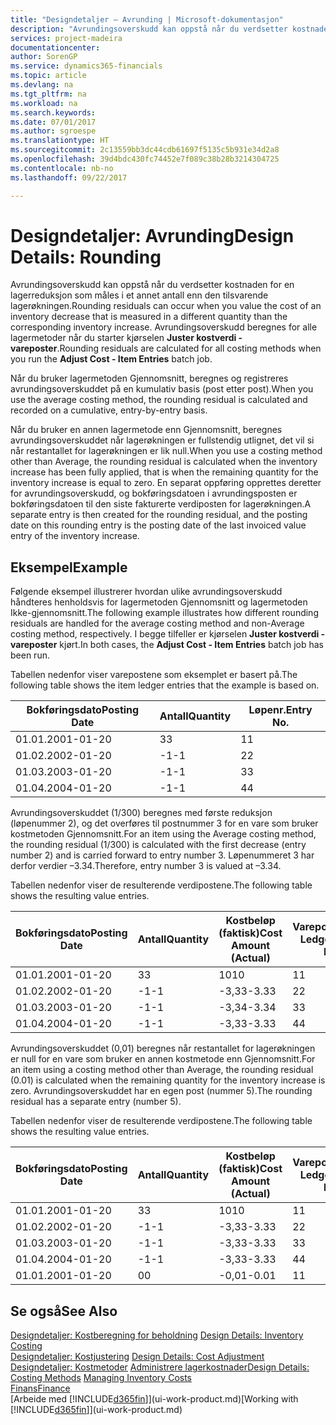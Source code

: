 ```yaml
---
title: "Designdetaljer – Avrunding | Microsoft-dokumentasjon"
description: "Avrundingsoverskudd kan oppstå når du verdsetter kostnaden for en lagerreduksjon som måles i et annet antall enn den tilsvarende lagerøkningen. Avrundingsoverskudd beregnes for alle lagermetoder når du starter kjørselen **Juster kostverdi - vareposter**."
services: project-madeira
documentationcenter: 
author: SorenGP
ms.service: dynamics365-financials
ms.topic: article
ms.devlang: na
ms.tgt_pltfrm: na
ms.workload: na
ms.search.keywords: 
ms.date: 07/01/2017
ms.author: sgroespe
ms.translationtype: HT
ms.sourcegitcommit: 2c13559bb3dc44cdb61697f5135c5b931e34d2a8
ms.openlocfilehash: 39d4bdc430fc74452e7f089c38b28b3214304725
ms.contentlocale: nb-no
ms.lasthandoff: 09/22/2017

---
```

# <a name="design-details-rounding"></a><span data-ttu-id="38e1f-104">Designdetaljer: Avrunding</span><span class="sxs-lookup"><span data-stu-id="38e1f-104">Design Details: Rounding</span></span>
<span data-ttu-id="38e1f-105">Avrundingsoverskudd kan oppstå når du verdsetter kostnaden for en lagerreduksjon som måles i et annet antall enn den tilsvarende lagerøkningen.</span><span class="sxs-lookup"><span data-stu-id="38e1f-105">Rounding residuals can occur when you value the cost of an inventory decrease that is measured in a different quantity than the corresponding inventory increase.</span></span> <span data-ttu-id="38e1f-106">Avrundingsoverskudd beregnes for alle lagermetoder når du starter kjørselen **Juster kostverdi - vareposter**.</span><span class="sxs-lookup"><span data-stu-id="38e1f-106">Rounding residuals are calculated for all costing methods when you run the **Adjust Cost - Item Entries** batch job.</span></span>  

 <span data-ttu-id="38e1f-107">Når du bruker lagermetoden Gjennomsnitt, beregnes og registreres avrundingsoverskuddet på en kumulativ basis (post etter post).</span><span class="sxs-lookup"><span data-stu-id="38e1f-107">When you use the average costing method, the rounding residual is calculated and recorded on a cumulative, entry-by-entry basis.</span></span>  

 <span data-ttu-id="38e1f-108">Når du bruker en annen lagermetode enn Gjennomsnitt, beregnes avrundingsoverskuddet når lagerøkningen er fullstendig utlignet, det vil si når restantallet for lagerøkningen er lik null.</span><span class="sxs-lookup"><span data-stu-id="38e1f-108">When you use a costing method other than Average, the rounding residual is calculated when the inventory increase has been fully applied, that is when the remaining quantity for the inventory increase is equal to zero.</span></span> <span data-ttu-id="38e1f-109">En separat oppføring opprettes deretter for avrundingsoverskudd, og bokføringsdatoen i avrundingsposten er bokføringsdatoen til den siste fakturerte verdiposten for lagerøkningen.</span><span class="sxs-lookup"><span data-stu-id="38e1f-109">A separate entry is then created for the rounding residual, and the posting date on this rounding entry is the posting date of the last invoiced value entry of the inventory increase.</span></span>  

## <a name="example"></a><span data-ttu-id="38e1f-110">Eksempel</span><span class="sxs-lookup"><span data-stu-id="38e1f-110">Example</span></span>  
 <span data-ttu-id="38e1f-111">Følgende eksempel illustrerer hvordan ulike avrundingsoverskudd håndteres henholdsvis for lagermetoden Gjennomsnitt og lagermetoden Ikke-gjennomsnitt.</span><span class="sxs-lookup"><span data-stu-id="38e1f-111">The following example illustrates how different rounding residuals are handled for the average costing method and non-Average costing method, respectively.</span></span> <span data-ttu-id="38e1f-112">I begge tilfeller er kjørselen **Juster kostverdi - vareposter** kjørt.</span><span class="sxs-lookup"><span data-stu-id="38e1f-112">In both cases, the **Adjust Cost - Item Entries** batch job has been run.</span></span>  

 <span data-ttu-id="38e1f-113">Tabellen nedenfor viser varepostene som eksemplet er basert på.</span><span class="sxs-lookup"><span data-stu-id="38e1f-113">The following table shows the item ledger entries that the example is based on.</span></span>  

|<span data-ttu-id="38e1f-114">Bokføringsdato</span><span class="sxs-lookup"><span data-stu-id="38e1f-114">Posting Date</span></span>|<span data-ttu-id="38e1f-115">Antall</span><span class="sxs-lookup"><span data-stu-id="38e1f-115">Quantity</span></span>|<span data-ttu-id="38e1f-116">Løpenr.</span><span class="sxs-lookup"><span data-stu-id="38e1f-116">Entry No.</span></span>|  
|------------------|--------------|---------------|  
|<span data-ttu-id="38e1f-117">01.01.20</span><span class="sxs-lookup"><span data-stu-id="38e1f-117">01-01-20</span></span>|<span data-ttu-id="38e1f-118">3</span><span class="sxs-lookup"><span data-stu-id="38e1f-118">3</span></span>|<span data-ttu-id="38e1f-119">1</span><span class="sxs-lookup"><span data-stu-id="38e1f-119">1</span></span>|  
|<span data-ttu-id="38e1f-120">01.02.20</span><span class="sxs-lookup"><span data-stu-id="38e1f-120">02-01-20</span></span>|<span data-ttu-id="38e1f-121">-1</span><span class="sxs-lookup"><span data-stu-id="38e1f-121">-1</span></span>|<span data-ttu-id="38e1f-122">2</span><span class="sxs-lookup"><span data-stu-id="38e1f-122">2</span></span>|  
|<span data-ttu-id="38e1f-123">01.03.20</span><span class="sxs-lookup"><span data-stu-id="38e1f-123">03-01-20</span></span>|<span data-ttu-id="38e1f-124">-1</span><span class="sxs-lookup"><span data-stu-id="38e1f-124">-1</span></span>|<span data-ttu-id="38e1f-125">3</span><span class="sxs-lookup"><span data-stu-id="38e1f-125">3</span></span>|  
|<span data-ttu-id="38e1f-126">01.04.20</span><span class="sxs-lookup"><span data-stu-id="38e1f-126">04-01-20</span></span>|<span data-ttu-id="38e1f-127">-1</span><span class="sxs-lookup"><span data-stu-id="38e1f-127">-1</span></span>|<span data-ttu-id="38e1f-128">4</span><span class="sxs-lookup"><span data-stu-id="38e1f-128">4</span></span>|  

 <span data-ttu-id="38e1f-129">Avrundingsoverskuddet (1/300) beregnes med første reduksjon (løpenummer 2), og det overføres til postnummer 3 for en vare som bruker kostmetoden Gjennomsnitt.</span><span class="sxs-lookup"><span data-stu-id="38e1f-129">For an item using the Average costing method, the rounding residual (1/300) is calculated with the first decrease (entry number 2) and is carried forward to entry number 3.</span></span> <span data-ttu-id="38e1f-130">Løpenummeret 3 har derfor verdier –3.34.</span><span class="sxs-lookup"><span data-stu-id="38e1f-130">Therefore, entry number 3 is valued at –3.34.</span></span>  

 <span data-ttu-id="38e1f-131">Tabellen nedenfor viser de resulterende verdipostene.</span><span class="sxs-lookup"><span data-stu-id="38e1f-131">The following table shows the resulting value entries.</span></span>  

|<span data-ttu-id="38e1f-132">Bokføringsdato</span><span class="sxs-lookup"><span data-stu-id="38e1f-132">Posting Date</span></span>|<span data-ttu-id="38e1f-133">Antall</span><span class="sxs-lookup"><span data-stu-id="38e1f-133">Quantity</span></span>|<span data-ttu-id="38e1f-134">Kostbeløp (faktisk)</span><span class="sxs-lookup"><span data-stu-id="38e1f-134">Cost Amount (Actual)</span></span>|<span data-ttu-id="38e1f-135">Varepostnr.</span><span class="sxs-lookup"><span data-stu-id="38e1f-135">Item Ledger Entry No.</span></span>|<span data-ttu-id="38e1f-136">Løpenr.</span><span class="sxs-lookup"><span data-stu-id="38e1f-136">Entry No.</span></span>|  
|------------------|--------------|----------------------------|---------------------------|---------------|  
|<span data-ttu-id="38e1f-137">01.01.20</span><span class="sxs-lookup"><span data-stu-id="38e1f-137">01-01-20</span></span>|<span data-ttu-id="38e1f-138">3</span><span class="sxs-lookup"><span data-stu-id="38e1f-138">3</span></span>|<span data-ttu-id="38e1f-139">10</span><span class="sxs-lookup"><span data-stu-id="38e1f-139">10</span></span>|<span data-ttu-id="38e1f-140">1</span><span class="sxs-lookup"><span data-stu-id="38e1f-140">1</span></span>|<span data-ttu-id="38e1f-141">1</span><span class="sxs-lookup"><span data-stu-id="38e1f-141">1</span></span>|  
|<span data-ttu-id="38e1f-142">01.02.20</span><span class="sxs-lookup"><span data-stu-id="38e1f-142">02-01-20</span></span>|<span data-ttu-id="38e1f-143">-1</span><span class="sxs-lookup"><span data-stu-id="38e1f-143">-1</span></span>|<span data-ttu-id="38e1f-144">-3,33</span><span class="sxs-lookup"><span data-stu-id="38e1f-144">-3.33</span></span>|<span data-ttu-id="38e1f-145">2</span><span class="sxs-lookup"><span data-stu-id="38e1f-145">2</span></span>|<span data-ttu-id="38e1f-146">2</span><span class="sxs-lookup"><span data-stu-id="38e1f-146">2</span></span>|  
|<span data-ttu-id="38e1f-147">01.03.20</span><span class="sxs-lookup"><span data-stu-id="38e1f-147">03-01-20</span></span>|<span data-ttu-id="38e1f-148">-1</span><span class="sxs-lookup"><span data-stu-id="38e1f-148">-1</span></span>|<span data-ttu-id="38e1f-149">-3,34</span><span class="sxs-lookup"><span data-stu-id="38e1f-149">-3.34</span></span>|<span data-ttu-id="38e1f-150">3</span><span class="sxs-lookup"><span data-stu-id="38e1f-150">3</span></span>|<span data-ttu-id="38e1f-151">3</span><span class="sxs-lookup"><span data-stu-id="38e1f-151">3</span></span>|  
|<span data-ttu-id="38e1f-152">01.04.20</span><span class="sxs-lookup"><span data-stu-id="38e1f-152">04-01-20</span></span>|<span data-ttu-id="38e1f-153">-1</span><span class="sxs-lookup"><span data-stu-id="38e1f-153">-1</span></span>|<span data-ttu-id="38e1f-154">-3,33</span><span class="sxs-lookup"><span data-stu-id="38e1f-154">-3.33</span></span>|<span data-ttu-id="38e1f-155">4</span><span class="sxs-lookup"><span data-stu-id="38e1f-155">4</span></span>|<span data-ttu-id="38e1f-156">4</span><span class="sxs-lookup"><span data-stu-id="38e1f-156">4</span></span>|  

 <span data-ttu-id="38e1f-157">Avrundingsoverskuddet (0,01) beregnes når restantallet for lagerøkningen er null for en vare som bruker en annen kostmetode enn Gjennomsnitt.</span><span class="sxs-lookup"><span data-stu-id="38e1f-157">For an item using a costing method other than Average, the rounding residual (0.01) is calculated when the remaining quantity for the inventory increase is zero.</span></span> <span data-ttu-id="38e1f-158">Avrundingsoverskuddet har en egen post (nummer 5).</span><span class="sxs-lookup"><span data-stu-id="38e1f-158">The rounding residual has a separate entry (number 5).</span></span>  

 <span data-ttu-id="38e1f-159">Tabellen nedenfor viser de resulterende verdipostene.</span><span class="sxs-lookup"><span data-stu-id="38e1f-159">The following table shows the resulting value entries.</span></span>  

|<span data-ttu-id="38e1f-160">Bokføringsdato</span><span class="sxs-lookup"><span data-stu-id="38e1f-160">Posting Date</span></span>|<span data-ttu-id="38e1f-161">Antall</span><span class="sxs-lookup"><span data-stu-id="38e1f-161">Quantity</span></span>|<span data-ttu-id="38e1f-162">Kostbeløp (faktisk)</span><span class="sxs-lookup"><span data-stu-id="38e1f-162">Cost Amount (Actual)</span></span>|<span data-ttu-id="38e1f-163">Varepostnr.</span><span class="sxs-lookup"><span data-stu-id="38e1f-163">Item Ledger Entry No.</span></span>|<span data-ttu-id="38e1f-164">Løpenr.</span><span class="sxs-lookup"><span data-stu-id="38e1f-164">Entry No.</span></span>|  
|------------------|--------------|----------------------------|---------------------------|---------------|  
|<span data-ttu-id="38e1f-165">01.01.20</span><span class="sxs-lookup"><span data-stu-id="38e1f-165">01-01-20</span></span>|<span data-ttu-id="38e1f-166">3</span><span class="sxs-lookup"><span data-stu-id="38e1f-166">3</span></span>|<span data-ttu-id="38e1f-167">10</span><span class="sxs-lookup"><span data-stu-id="38e1f-167">10</span></span>|<span data-ttu-id="38e1f-168">1</span><span class="sxs-lookup"><span data-stu-id="38e1f-168">1</span></span>|<span data-ttu-id="38e1f-169">1</span><span class="sxs-lookup"><span data-stu-id="38e1f-169">1</span></span>|  
|<span data-ttu-id="38e1f-170">01.02.20</span><span class="sxs-lookup"><span data-stu-id="38e1f-170">02-01-20</span></span>|<span data-ttu-id="38e1f-171">-1</span><span class="sxs-lookup"><span data-stu-id="38e1f-171">-1</span></span>|<span data-ttu-id="38e1f-172">-3,33</span><span class="sxs-lookup"><span data-stu-id="38e1f-172">-3.33</span></span>|<span data-ttu-id="38e1f-173">2</span><span class="sxs-lookup"><span data-stu-id="38e1f-173">2</span></span>|<span data-ttu-id="38e1f-174">2</span><span class="sxs-lookup"><span data-stu-id="38e1f-174">2</span></span>|  
|<span data-ttu-id="38e1f-175">01.03.20</span><span class="sxs-lookup"><span data-stu-id="38e1f-175">03-01-20</span></span>|<span data-ttu-id="38e1f-176">-1</span><span class="sxs-lookup"><span data-stu-id="38e1f-176">-1</span></span>|<span data-ttu-id="38e1f-177">-3,33</span><span class="sxs-lookup"><span data-stu-id="38e1f-177">-3.33</span></span>|<span data-ttu-id="38e1f-178">3</span><span class="sxs-lookup"><span data-stu-id="38e1f-178">3</span></span>|<span data-ttu-id="38e1f-179">3</span><span class="sxs-lookup"><span data-stu-id="38e1f-179">3</span></span>|  
|<span data-ttu-id="38e1f-180">01.04.20</span><span class="sxs-lookup"><span data-stu-id="38e1f-180">04-01-20</span></span>|<span data-ttu-id="38e1f-181">-1</span><span class="sxs-lookup"><span data-stu-id="38e1f-181">-1</span></span>|<span data-ttu-id="38e1f-182">-3,33</span><span class="sxs-lookup"><span data-stu-id="38e1f-182">-3.33</span></span>|<span data-ttu-id="38e1f-183">4</span><span class="sxs-lookup"><span data-stu-id="38e1f-183">4</span></span>|<span data-ttu-id="38e1f-184">4</span><span class="sxs-lookup"><span data-stu-id="38e1f-184">4</span></span>|  
|<span data-ttu-id="38e1f-185">01.01.20</span><span class="sxs-lookup"><span data-stu-id="38e1f-185">01-01-20</span></span>|<span data-ttu-id="38e1f-186">0</span><span class="sxs-lookup"><span data-stu-id="38e1f-186">0</span></span>|<span data-ttu-id="38e1f-187">-0,01</span><span class="sxs-lookup"><span data-stu-id="38e1f-187">-0.01</span></span>|<span data-ttu-id="38e1f-188">1</span><span class="sxs-lookup"><span data-stu-id="38e1f-188">1</span></span>|<span data-ttu-id="38e1f-189">5</span><span class="sxs-lookup"><span data-stu-id="38e1f-189">5</span></span>|  

## <a name="see-also"></a><span data-ttu-id="38e1f-190">Se også</span><span class="sxs-lookup"><span data-stu-id="38e1f-190">See Also</span></span>  
 <span data-ttu-id="38e1f-191">[Designdetaljer: Kostberegning for beholdning](design-details-inventory-costing.md) </span><span class="sxs-lookup"><span data-stu-id="38e1f-191">[Design Details: Inventory Costing](design-details-inventory-costing.md) </span></span>  
 <span data-ttu-id="38e1f-192">[Designdetaljer: Kostjustering](design-details-cost-adjustment.md) </span><span class="sxs-lookup"><span data-stu-id="38e1f-192">[Design Details: Cost Adjustment](design-details-cost-adjustment.md) </span></span>  
 <span data-ttu-id="38e1f-193">[Designdetaljer: Kostmetoder](design-details-costing-methods.md) [Administrere lagerkostnader](finance-manage-inventory-costs.md)</span><span class="sxs-lookup"><span data-stu-id="38e1f-193">[Design Details: Costing Methods](design-details-costing-methods.md) [Managing Inventory Costs](finance-manage-inventory-costs.md)</span></span>  
 [<span data-ttu-id="38e1f-194">Finans</span><span class="sxs-lookup"><span data-stu-id="38e1f-194">Finance</span></span>](finance.md)  
 <span data-ttu-id="38e1f-195">[Arbeide med [!INCLUDE[d365fin](includes/d365fin_md.md)]](ui-work-product.md)</span><span class="sxs-lookup"><span data-stu-id="38e1f-195">[Working with [!INCLUDE[d365fin](includes/d365fin_md.md)]](ui-work-product.md)</span></span>

